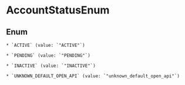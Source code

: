 
# AccountStatusEnum

## Enum


    * `ACTIVE` (value: `"ACTIVE"`)

    * `PENDING` (value: `"PENDING"`)

    * `INACTIVE` (value: `"INACTIVE"`)

    * `UNKNOWN_DEFAULT_OPEN_API` (value: `"unknown_default_open_api"`)




